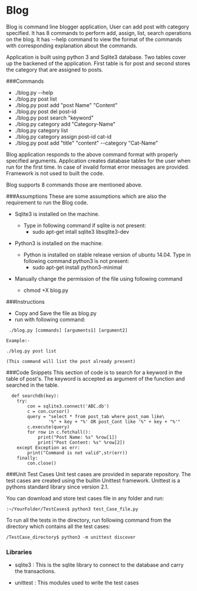 # Blog

Blog is command line blogger application, User can add post with category specified.
It has 8 commands to perform add, assign, list, search operations on the blog. It has --help command to view the format of the commands with corresponding explanation about the commands.

Application is built using python 3 and Sqlite3 database. Two tables cover up the backened of the application. First table is for post and second stores the category that are assigned to posts. 

###Commands
 * ./blog.py --help
 * ./blog.py post list  
 * ./blog.py post add "post Name" "Content"
 * ./blog.py post del post-id
 * ./blog.py post search "keyword"
 * ./blog.py category add "Category-Name"
 * ./blog.py category list
 * ./blog.py category assign post-id cat-id
 * ./blog.py post add "title" "content" --category "Cat-Name"
  

Blog application responds to the above command format with properly specified arguments. Application creates database tables for the user when run for the first time. In case of invalid format error messages are provided. Framework is not used to built the code.

Blog supports 8 commands those are mentioned above.

###Assumptions
 These are some assumptions which are also the requirement to run the Blog code. 



  * Sqlite3 is installed on the machine.
       * Type in following command if sqlite is not present:                            
          * sudo apt-get intall sqlite3 libsqlite3-dev
  * Python3 is installed on the machine.
       * Python is installed on stable release version of ubuntu 14.04. 
          Type in following command python3 is not present:
          * sudo apt-get install python3-minimal
          
  * Manually change the permission of the file using following command
      * chmod +X blog.py

###Instructions

* Copy and Save the file as blog.py
* run with following command:

```    
 ./blog.py [commands] [arguments1] [argument2]
 
Example:-

./blog.py post list

(This command will list the post already present)
```

###Code Snippets
This section of code is to search for a keyword in the table of post's. The keyword is accepted as argument of the function and searched in the table.

```pythonscript
  def searchdb(key):
    try:   
        con = sqlite3.connect('ABC.db')
        c = con.cursor()
        query = "select * from post_tab where post_nam like\
                '%" + key + "%' OR post_Cont like '%" + key + "%'"
        c.execute(query)
        for row in c.fetchall():
            print("Post Name: %s" %row[1])
            print("Post Content: %s" %row[2])
    except Exception as err:
        print("Command is not valid",str(err))   
    finally:
        con.close()

```


###Unit Test Cases
Unit test cases are provided in separate repository. The test cases are created using the builtin Unittest framework. Unittest is a pythons standard library since version 2.1.

You can download and store test cases file in any folder and run:
```
:~/YourFolder/TestCases$ python3 test_Case_file.py

```
To run all the tests in the directory, run following command from the directory which contains all the test cases:
```
/TestCase_directory$ python3 -m unittest discover 
```


### Libraries

* sqlite3 : This is the sqlite library to connect to the database and carry the             transactions.

* unittest : This modules used to write the test cases
            
